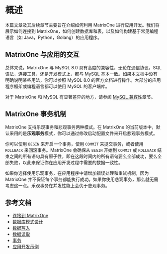 # 概述

本篇文章及其后续章节主要旨在介绍如何利用 MatrixOne 进行应用开发。我们将展示如何连接到 MatrixOne，如何创建数据库和表，以及如何构建基于常见编程语言（如 Java，Python，Golang）的应用程序。

## MatrixOne 与应用的交互

总体来说，MatrixOne 与 MySQL 8.0 具有高度的兼容性，无论在通信协议，SQL 语法，连接工具，还是开发模式上，都与 MySQL 基本一致。如果本文档中没有明确说明某些用法，你可以参照 MySQL 8.0 的官方文档进行操作。大部分的应用程序框架或编程语言都可以使用 MySQL 的客户端库。

对于 MatrixOne 和 MySQL 有显著差异的地方，请参阅 [MySQL 兼容性](../Overview/feature/mysql-compatibility.md)章节。

## MatrixOne 事务机制

MatrixOne 支持乐观事务和悲观事务两种模式。在 MatrixOne 的当前版本中，默认采用的是**乐观事务**模式，你可以通过修改启动配置文件来开启悲观事务模式。

你可以使用 `BEGIN` 来开启一个事务，使用 `COMMIT` 来提交事务，或者使用 `ROLLBACK` 来回滚事务。MatrixOne 会确保从 `BEGIN` 开始到 `COMMIT` 或 `ROLLBACK` 结束之间的所有语句具有原子性，即在这段时间内的所有语句要么全部成功，要么全部失败，以此来保证你在应用开发过程中需要的数据一致性。

如果你选择使用乐观事务，在应用程序中请增加错误处理和重试机制，因为 MatrixOne 并不保证每个事务都能执行成功。如果你使用悲观事务，那么就无需考虑这一点。乐观事务在并发性能上会优于悲观事务。

## 参考文档

* [连接到 MatrixOne](connect-mo/database-client-tools.md)
* [数据库模式设计](schema-design/overview.md)
* [数据写入](import-data/insert-data.md)
* [数据读取](read-data/query-data-single-table.md)
* [事务](Transactions/common-transaction-overview.md)
* [应用开发示例](../Tutorial/develop-java-crud-demo.md)

